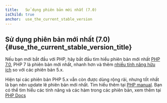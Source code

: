 ```yaml
---
title:   Sử dụng phiên bản mới nhất (7.0)
isChild: true
anchor:  use_the_current_stable_version
---
```


## Sử dụng phiên bản mới nhất (7.0) {#use_the_current_stable_version_title}


Nếu bạn mới bắt đầu với PHP, hãy bắt đầu tìm hiểu phiên bản mới nhất [PHP 7.0][php-release], PHP 7 
là phiên bản mới nhất, nhanh hơn và thêm [nhiều tính năng hữu ích](#language_highlights) so với các phiên bản 5.x. 

Hiện tại các phiên bản PHP 5.x vẫn còn được dùng rộng rãi, nhưng tốt nhất là bạn nên update lê phiên 
bản mới nhất. Tìm hiểu thêm tại [PHP manual][php70-bc]. Bạn có thể tìm hiểu các tính năng và các hàm trong 
 các phiên bản, xem thêm tại [PHP Docs][php-docs]

[php-release]: http://php.net/downloads.php
[php-docs]: http://php.net/manual/
[php70-bc]: http://php.net/manual/migration70.incompatible.php
